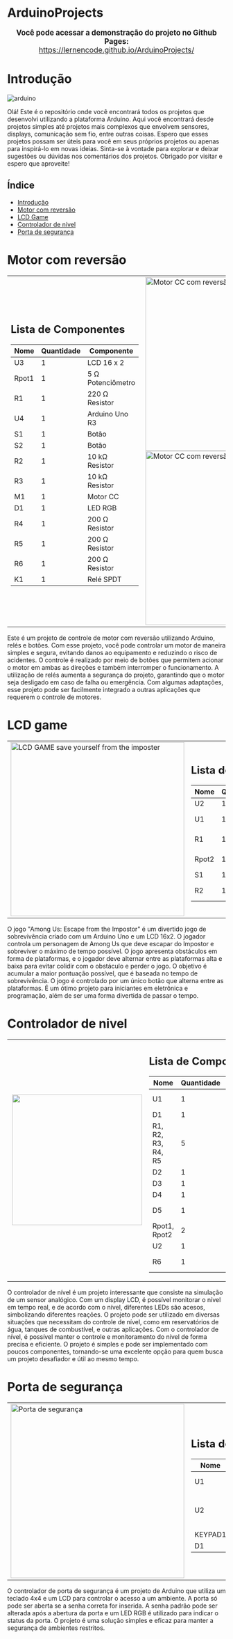 # ArduinoProjects

<p align="center">
  <span style="font-size:larger;">
    <strong>Você pode acessar a demonstração do projeto no Github Pages:</strong>
  </span> 
  <br>
  <a href="https://lernencode.github.io/ArduinoProjects/" target="_blank">
    <span style="font-size:larger;">https://lernencode.github.io/ArduinoProjects/</span>
  </a>
</p>


# Introdução

![arduino](https://user-images.githubusercontent.com/96671069/233725908-55f8ea45-29dc-433b-97fd-c7a07d1633d3.png)

Olá! Este é o repositório onde você encontrará todos os projetos que desenvolvi utilizando a plataforma Arduino. Aqui você encontrará desde projetos simples até projetos mais complexos que envolvem sensores, displays, comunicação sem fio, entre outras coisas. Espero que esses projetos possam ser úteis para você em seus próprios projetos ou apenas para inspirá-lo em novas ideias. Sinta-se à vontade para explorar e deixar sugestões ou dúvidas nos comentários dos projetos. Obrigado por visitar e espero que aproveite!


## Índice

- [Introdução](#introdução)
- [Motor com reversão](#motor-com-reversão)
- [LCD Game](#lcd-game)
- [Controlador de nível](#controlador-de-nivel)
- [Porta de segurança](#porta-de-segurança)

# Motor com reversão 

<div>
  <table>
    <tr>
      <td>
        <h2>Lista de Componentes</h2>
        <table>
          <thead>
            <tr>
              <th>Nome</th>
              <th>Quantidade</th>
              <th>Componente</th>
            </tr>
          </thead>
          <tbody>
            <tr>
              <td>U3</td>
              <td>1</td>
              <td>LCD 16 x 2</td>
            </tr>
            <tr>
              <td>Rpot1</td>
              <td>1</td>
              <td>5 Ω Potenciômetro</td>
            </tr>
            <tr>
              <td>R1</td>
              <td>1</td>
              <td>220 Ω Resistor</td>
            </tr>
            <tr>
              <td>U4</td>
              <td>1</td>
              <td>Arduino Uno R3</td>
            </tr>
            <tr>
              <td>S1</td>
              <td>1</td>
              <td>Botão</td>
            </tr>
            <tr>
              <td>S2</td>
              <td>1</td>
              <td>Botão</td>
            </tr>
            <tr>
              <td>R2</td>
              <td>1</td>
              <td>10 kΩ Resistor</td>
            </tr>
            <tr>
              <td>R3</td>
              <td>1</td>
              <td>10 kΩ Resistor</td>
            </tr>
            <tr>
              <td>M1</td>
              <td>1</td>
              <td>Motor CC</td>
            </tr>
            <tr>
              <td>D1</td>
              <td>1</td>
              <td>LED RGB</td>
            </tr>
            <tr>
              <td>R4</td>
              <td>1</td>
              <td>200 Ω Resistor</td>
            </tr>
            <tr>
              <td>R5</td>
              <td>1</td>
              <td>200 Ω Resistor</td>
            </tr>
            <tr>
              <td>R6</td>
              <td>1</td>
              <td>200 Ω Resistor</td>
            </tr>
            <tr>
              <td>K1</td>
              <td>1</td>
              <td>Relé SPDT</td>
            </tr>
          </tbody>
        </table>
      </td>
      <td>
        <img src="https://user-images.githubusercontent.com/96671069/233718488-5e87ef36-ad18-4db9-ad52-443b6143d30a.png" alt="Motor CC com reversão LCD LED RGB Arduino 2" width="400">
        <img src="https://user-images.githubusercontent.com/96671069/233718493-cbfff03c-0460-4941-9574-a28fd449555b.png" alt="Motor CC com reversão LCD LED RGB Arduino 1" width="400">
      </td>
    </tr>
  </table>
</div>

Este é um projeto de controle de motor com reversão utilizando Arduino, relés e botões. Com esse projeto, você pode controlar um motor de maneira simples e segura, evitando danos ao equipamento e reduzindo o risco de acidentes. O controle é realizado por meio de botões que permitem acionar o motor em ambas as direções e também interromper o funcionamento. A utilização de relés aumenta a segurança do projeto, garantindo que o motor seja desligado em caso de falha ou emergência. Com algumas adaptações, esse projeto pode ser facilmente integrado a outras aplicações que requerem o controle de motores.
  

# LCD game
<table>
  <tr>
    <td>
      <img src="https://user-images.githubusercontent.com/96671069/233717993-77025257-3a40-4d11-adca-1412a149eb2f.png" alt="LCD GAME save yourself from the imposter" width="400">
    </td>
    <td>
      <h2>Lista de Componentes</h2>
      <table>
        <thead>
          <tr>
            <th>Nome</th>
            <th>Quantidade</th>
            <th>Componente</th>
          </tr>
        </thead>
        <tbody>
          <tr>
            <td>U2</td>
            <td>1</td>
            <td>LCD 16 x 2</td>
          </tr>
          <tr>
            <td>U1</td>
            <td>1</td>
            <td>Arduino Uno R3</td>
          </tr>
          <tr>
            <td>R1</td>
            <td>1</td>
            <td>200 Ω Resistor</td>
          </tr>
          <tr>
            <td>Rpot2</td>
            <td>1</td>
            <td>5 Ω Potenciômetro</td>
          </tr>
          <tr>
            <td>S1</td>
            <td>1</td>
            <td>Botão</td>
          </tr>
          <tr>
            <td>R2</td>
            <td>1</td>
            <td>200 kΩ Resistor</td>
          </tr>
        </tbody>
      </table>
    </td>
  </tr>
</table>

O jogo "Among Us: Escape from the Impostor" é um divertido jogo de sobrevivência criado com um Arduino Uno e um LCD 16x2. O jogador controla um personagem de Among Us que deve escapar do Impostor e sobreviver o máximo de tempo possível. O jogo apresenta obstáculos em forma de plataformas, e o jogador deve alternar entre as plataformas alta e baixa para evitar colidir com o obstáculo e perder o jogo. O objetivo é acumular a maior pontuação possível, que é baseada no tempo de sobrevivência. O jogo é controlado por um único botão que alterna entre as plataformas. É um ótimo projeto para iniciantes em eletrônica e programação, além de ser uma forma divertida de passar o tempo.

# Controlador de nivel
<table>
  <tr>
    <td>
      <img align="right" width="300" src="https://user-images.githubusercontent.com/96671069/233721123-c1fd8de7-4196-45f5-a95b-b8caf8abf91c.png">
    </td>
    <td>
      <h2>Lista de Componentes</h2>
      <table>
        <thead>
          <tr>
            <th>Nome</th>
            <th>Quantidade</th>
            <th>Componente</th>
          </tr>
        </thead>
        <tbody>
          <tr>
            <td>U1</td>
            <td>1</td>
            <td>"Arduino Uno R3"</td>
          </tr>
          <tr>
            <td>D1</td>
            <td>1</td>
            <td>"Branco LED"</td>
          </tr>
          <tr>
            <td>R1, R2, R3, R4, R5</td>
            <td>5</td>
            <td>"200 Ω Resistor"</td>
          </tr>
          <tr>
            <td>D2</td>
            <td>1</td>
            <td>"Azul LED"</td>
          </tr>
          <tr>
            <td>D3</td>
            <td>1</td>
            <td>"Verde LED"</td>
          </tr>
          <tr>
            <td>D4</td>
            <td>1</td>
            <td>"Amarelo LED"</td>
          </tr>
          <tr>
            <td>D5</td>
            <td>1</td>
            <td>"Vermelho LED"</td>
          </tr>
          <tr>
            <td>Rpot1, Rpot2</td>
            <td>2</td>
            <td>"250 kΩ Potenciômetro"</td>
          </tr>
          <tr>
            <td>U2</td>
            <td>1</td>
            <td>"LCD 16 x 2"</td>
          </tr>
          <tr>
            <td>R6</td>
            <td>1</td>
            <td>"220 Ω Resistor"</td>
          </tr>
        </tbody>
      </table>
    </td>
  </tr>
</table>

O controlador de nível é um projeto interessante que consiste na simulação de um sensor analógico. Com um display LCD, é possível monitorar o nível em tempo real, e de acordo com o nível, diferentes LEDs são acesos, simbolizando diferentes reações. O projeto pode ser utilizado em diversas situações que necessitam do controle de nível, como em reservatórios de água, tanques de combustível, e outras aplicações. Com o controlador de nível, é possível manter o controle e monitoramento do nível de forma precisa e eficiente. O projeto é simples e pode ser implementado com poucos componentes, tornando-se uma excelente opção para quem busca um projeto desafiador e útil ao mesmo tempo.

# Porta de segurança
<table>
  <tr>
    <td>
      <img src="https://user-images.githubusercontent.com/96671069/233722252-7ce4e2c2-70a5-4ebb-b3ba-dfc38a2ca9a1.png" alt="Porta de segurança" width="400">
    </td>
    <td>
      <h2>Lista de Componentes</h2>
      <table>
        <thead>
          <tr>
            <th>Nome</th>
            <th>Quantidade</th>
            <th>Componente</th>
          </tr>
        </thead>
        <tbody>
          <tr>
            <td>U1</td>
            <td>1</td>
            <td>Arduino Uno R3</td>
          </tr>
          <tr>
            <td>U2</td>
            <td>1</td>
            <td>Baseado em MCP23008, 32 LCD 16 x 2 (I2C)</td>
          </tr>
          <tr>
            <td>KEYPAD1</td>
            <td>1</td>
            <td>Teclado 4x4</td>
          </tr>
          <tr>
            <td>D1</td>
            <td>1</td>
            <td>LED RGB</td>
          </tr>
        </tbody>
      </table>
    </td>
  </tr>
</table>

O controlador de porta de segurança é um projeto de Arduino que utiliza um teclado 4x4 e um LCD para controlar o acesso a um ambiente. A porta só pode ser aberta se a senha correta for inserida. A senha padrão pode ser alterada após a abertura da porta e um LED RGB é utilizado para indicar o status da porta. O projeto é uma solução simples e eficaz para manter a segurança de ambientes restritos.

